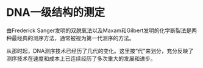 # DNA一级结构的测定

由Frederick Sanger发明的双脱氧法以及Maxam和Gilbert发明的化学断裂法是两种最经典的测序方法，通常被视为第一代测序的方法。

从那时起，DNA测序技术已经历了几代的变化。这里按“代”来划分，充分反映了测序技术在速度和成本上已连续经历了多次重大的发展和进步。

